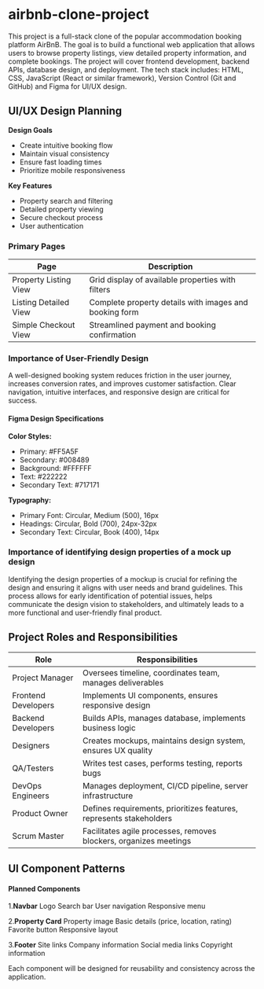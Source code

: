 # airbnb-clone-project

This project is a full-stack clone of the popular accommodation booking platform AirBnB. The goal is to build a functional web application that allows users to browse property listings, view detailed property information, and complete bookings. The project will cover frontend development, backend APIs, database design, and deployment. The tech stack includes: HTML, CSS, JavaScript (React or similar framework), Version Control (Git and GitHub) and Figma for UI/UX design.

## UI/UX Design Planning

**Design Goals**
* Create intuitive booking flow
* Maintain visual consistency
* Ensure fast loading times
* Prioritize mobile responsiveness

**Key Features**
* Property search and filtering
* Detailed property viewing
* Secure checkout process
* User authentication

### Primary Pages
| Page                  | Description                                            |
|-----------------------|--------------------------------------------------------|
| Property Listing View | Grid display of available properties with filters      |
| Listing Detailed View | Complete property details with images and booking form |
| Simple Checkout View  | Streamlined payment and booking confirmation           |

### Importance of User-Friendly Design
A well-designed booking system reduces friction in the user journey, increases conversion rates, and improves customer satisfaction. Clear navigation, intuitive interfaces, and responsive design are critical for success.

#### Figma Design Specifications

**Color Styles:**
* Primary: #FF5A5F
* Secondary: #008489
* Background: #FFFFFF
* Text: #222222
* Secondary Text: #717171

**Typography:**
* Primary Font: Circular, Medium (500), 16px
* Headings: Circular, Bold (700), 24px-32px
* Secondary Text: Circular, Book (400), 14px

###  Importance of identifying design properties of a mock up design
Identifying the design properties of a mockup is crucial for refining the design and ensuring it aligns with user needs and brand guidelines. This process allows for early identification of potential issues, helps communicate the design vision to stakeholders, and ultimately leads to a more functional and user-friendly final product. 

## Project Roles and Responsibilities

| Role                | Responsibilities                                                    |
|---------------------|---------------------------------------------------------------------|
| Project Manager     | Oversees timeline, coordinates team, manages deliverables           |
| Frontend Developers | Implements UI components, ensures responsive design                 |
| Backend Developers  | Builds APIs, manages database, implements business logic            |
| Designers           | Creates mockups, maintains design system, ensures UX quality        |
| QA/Testers          | Writes test cases, performs testing, reports bugs                   |
| DevOps Engineers    | Manages deployment, CI/CD pipeline, server infrastructure           |
| Product Owner       | Defines requirements, prioritizes features, represents stakeholders |
| Scrum Master        | Facilitates agile processes, removes blockers, organizes meetings   |

## UI Component Patterns

#### Planned Components

1.**Navbar**
Logo
Search bar
User navigation
Responsive menu

2.**Property Card**
Property image
Basic details (price, location, rating)
Favorite button
Responsive layout

3.**Footer**
Site links
Company information
Social media links
Copyright information

Each component will be designed for reusability and consistency across the application.
